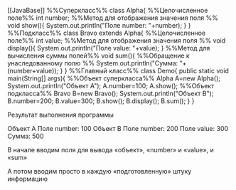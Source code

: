 [[JavaBase]]
%%Суперкласс%%
class Alpha{
%%Целочисленное поле%%
	int number;
%%Метод для отображения значения поля %%
	void show(){
		System.out.println("Поле number: "+number);
	}
}
%%Подкласс%%
class Bravo extends Alpha{
%%Целочисленное поле%%
	int value;
%%Метод для отображения значения поля %%
	void display(){
		System.out.println("Поле value: "+value);
	}
%%Метод для вычисления суммы полей%%
	void sum(){
%%Обращение к унаследованному полю %%
		System.out.println("Сумма: "+(number+value));
	}
}
%%Главный класс%%
class Demo{
	public static void main(String[] args){
%%Объект суперкласса%%
		Alpha A=new Alpha();
		System.out.println("Объект A");
		A.number=100;
		A.show();
%%Объект подкласса%%
		Bravo B=new Bravo();
		System.out.println("Объект B");
		B.number=200;
		B.value=300;
		B.show();
		B.display();
		B.sum();
	}
}

Результат выполнения программы

Объект A
Поле number: 100
Объект B
Поле number: 200
Поле value: 300
Сумма: 500


В начале вводим поля для вывода «объект», «number» и «value», и «sum»

А потом вводим просто в каждую «подготовленную» штуку информацию 